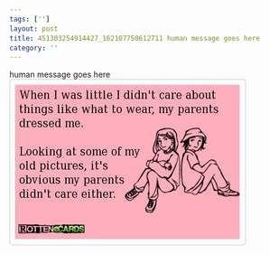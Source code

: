 ```yaml
---
tags: ['']
layout: post
title: 451303254914427_162107750612711 human message goes here
category: ''
---
```

human message goes here
![451303254914427_162107750612711](/uploads/2013-3-6-451303254914427_162107750612711-human-message-goes-here.jpg)
